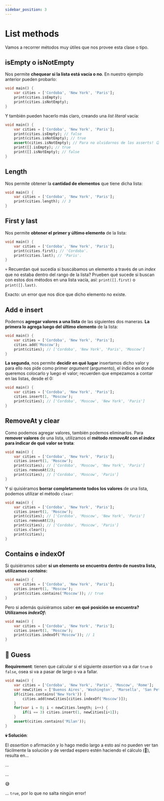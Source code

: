 ```yaml
---
sidebar_position: 3
---
```


# List methods

Vamos a recorrer métodos muy útiles que nos provee esta clase o tipo.

## isEmpty o isNotEmpty

Nos permite __chequear si la lista está vacía o no__. En nuestro ejemplo anterior pueden probarlo:

```dart
void main() {
    var cities = ['Cordoba', 'New York', 'Paris'];
    print(cities.isEmpty);
    print(cities.isNotEmpty);
}
```

Y también pueden hacerlo más claro, creando una _list literal_ vacía:

```dart
void main() {
    var cities = ['Cordoba', 'New York', 'Paris'];
    print(cities.isEmpty); // false
    print(cities.isNotEmpty); // true
    assert(cities.isNotEmpty); // Para no olvidarnos de los asserts! 😉
    print([].isEmpty); // true
    print([].isNotEmpty); // false
}
```

## Length

Nos permite obtener la __cantidad de elementos__ que tiene dicha lista:

```dart
void main() {
    var cities = ['Cordoba', 'New York', 'Paris'];
    print(cities.length); // 3
}
```

## First y last

Nos permite __obtener el primer y último elemento__ de la lista:

```dart
void main() {
    var cities = ['Cordoba', 'New York', 'Paris'];
    print(cities.first); // 'Cordoba'.
    print(cities.last); // 'Paris'.
}
```

💀 Recuerdan qué sucedía si buscábamos un elemento a través de un _index_ que no estaba dentro del rango de la lista? Prueben qué sucede si buscan con estos dos métodos en una lista vacía, así: `print([].first)` o `print([].last)`.

Exacto: un error que nos dice que dicho elemento no existe.

## Add e insert

Podemos __agregar valores a una lista__ de las siguientes dos maneras. __La primera lo agrega luego del último elemento__ de la lista:

```dart
void main() {
    var cities = ['Cordoba', 'New York', 'Paris'];
    cities.add('Moscow');
    print(cities); // ['Cordoba', 'New York', 'Paris', 'Moscow']
}
```

__La segunda__, nos permite __decidir en qué lugar__ insertamos dicho valor y para ello nos pide como primer _argument_ (argumento), el índice en donde queremos colocarlo y luego el valor; recuerden que empezamos a contar en las listas, desde el 0:

```dart
void main() {
    var cities = ['Cordoba', 'New York', 'Paris'];
    cities.insert(1, 'Moscow');
    print(cities); // ['Cordoba', 'Moscow', 'New York', 'Paris']
}
```

## RemoveAt y clear

Como podemos agregar valores, también podemos eliminarlos. Para __remover valores__ de una lista, utilizamos el __método _removeAt_ con el _index_ para indicar de qué valor se trata__:

```dart
void main() {
    var cities = ['Cordoba', 'New York', 'Paris'];
    cities.insert(1, 'Moscow');
    print(cities); // ['Cordoba', 'Moscow', 'New York', 'Paris']
    cities.removeAt(2);
    print(cities); // ['Cordoba', 'Moscow', 'Paris']
}
```

Y si quisiéramos __borrar completamente todos los valores__ de una lista, podemos utilizar el método `clear`:

```dart
void main() {
    var cities = ['Cordoba', 'New York', 'Paris'];
    cities.insert(1, 'Moscow');
    print(cities); // ['Cordoba', 'Moscow', 'New York', 'Paris']
    cities.removeAt(2);
    print(cities); // ['Cordoba', 'Moscow', 'Paris']
    cities.clear();
    print(cities);
}
```

## Contains e indexOf

Si quisiéramos saber __si un elemento se encuentra dentro de nuestra lista, utilizamos _contains_:__

```dart
void main() {
    var cities = ['Cordoba', 'New York', 'Paris'];
    cities.insert(1, 'Moscow');
    print(cities.contains('Moscow')); // true
}
```

Pero si además quisiéramos saber __en qué posición se encuentra? Utilizamos _indexOf_:__

```dart
void main() {
    var cities = ['Cordoba', 'New York', 'Paris'];
    cities.insert(1, 'Moscow');
    print(cities.indexOf('Moscow')); // 1
}
```

## 💪 Guess

__Requirement__: tienen que calcular si el siguiente _assertion_ va a dar `true` o `false`, osea si va a pasar de largo o va a fallar.

```dart
void main() {
    var cities = ['Cordoba', 'New York', 'Paris', 'Moscow', 'Rome'];
    var newCities = ['Buenos Aires', 'Washington', 'Marsella', 'San Petesburgo', 'Milan'];
    if(cities.contains('New York')) {
        cities.add(newCities[cities.indexOf('Moscow')]);
    }
    for(var i = 0; i < newCities.length; i++) {
        if(i == 3) cities.insert(1, newCities[i+1]);
    }
    assert(cities.contains('Milan'));
}
```

__💀 Solución__:

El _assertion_ o afirmación y lo hago medio largo a esto así no pueden ver tan fácilmente la solución y de verdad espero estén haciendo el cálculo (🤣), resulta en...

...

...

😅

... `true`, por lo que no salta ningún error!
